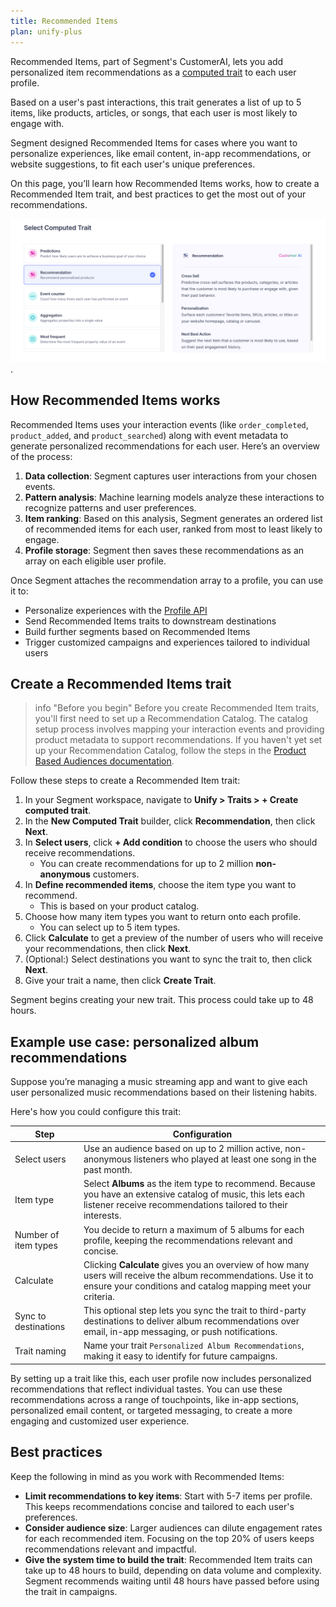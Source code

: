 ```yaml
---
title: Recommended Items
plan: unify-plus
---
```


Recommended Items, part of Segment's CustomerAI, lets you add personalized item recommendations as a [computed trait](/docs/unify/traits/computed-traits/) to each user profile.

Based on a user's past interactions, this trait generates a list of up to 5 items, like products, articles, or songs, that each user is most likely to engage with. 

Segment designed Recommended Items for cases where you want to personalize experiences, like email content, in-app recommendations, or website suggestions, to fit each user's unique preferences.

On this page, you’ll learn how Recommended Items works, how to create a Recommended Item trait, and best practices to get the most out of your recommendations.

![The Select Computed Trait screen in the Segment UI, showing options like Predictions, Recommendation (selected), Event counter, Aggregation, and Most frequent. The Recommendation option description reads "Recommend personalized products" and includes additional details about Cross Sell, Personalization, and Next Best Action use cases.](../images/recommendation_items.png).

## How Recommended Items works

Recommended Items uses your interaction events (like `order_completed`, `product_added`, and `product_searched`) along with event metadata to generate personalized recommendations for each user. Here’s an overview of the process:

1. **Data collection**: Segment captures user interactions from your chosen events.
2. **Pattern analysis**: Machine learning models analyze these interactions to recognize patterns and user preferences.
3. **Item ranking**: Based on this analysis, Segment generates an ordered list of recommended items for each user, ranked from most to least likely to engage.
4. **Profile storage**: Segment then saves these recommendations as an array on each eligible user profile.

Once Segment attaches the recommendation array to a profile, you can use it to:

- Personalize experiences with the [Profile API](/docs/unify/profile-api/)
- Send Recommended Items traits to downstream destinations
- Build further segments based on Recommended Items
- Trigger customized campaigns and experiences tailored to individual users

## Create a Recommended Items trait

> info "Before you begin"
> Before you create Recommended Item traits, you'll first need to set up a Recommendation Catalog. The catalog setup process involves mapping your interaction events and providing product metadata to support recommendations. If you haven't yet set up your Recommendation Catalog, follow the steps in the [Product Based Audiences documentation](/docs/engage/audiences/product-based-audiences/#set-up-your-recommendation-catalog).

Follow these steps to create a Recommended Item trait:

1. In your Segment workspace, navigate to **Unify > Traits > + Create computed trait**.
2. In the **New Computed Trait** builder, click **Recommendation**, then click **Next**.
3. In **Select users**, click **+ Add condition** to choose the users who should receive recommendations.
    - You can create recommendations for up to 2 million **non-anonymous** customers.
4. In **Define recommended items**, choose the item type you want to recommend. 
    - This is based on your product catalog.
5. Choose how many item types you want to return onto each profile. 
    - You can select up to 5 item types.
6. Click **Calculate** to get a preview of the number of users who will receive your recommendations, then click **Next**.
7. (Optional:) Select destinations you want to sync the trait to, then click **Next**.
8. Give your trait a name, then click **Create Trait**.

Segment begins creating your new trait. This process could take up to 48 hours.

## Example use case: personalized album recommendations

Suppose you’re managing a music streaming app and want to give each user personalized music recommendations based on their listening habits. 

Here's how you could configure this trait:

| Step                 | Configuration                                                                                                                                                                   |
| -------------------- | ------------------------------------------------------------------------------------------------------------------------------------------------------------------------------- |
| Select users         | Use an audience based on up to 2 million active, non-anonymous listeners who played at least one song in the past month.                                                        |
| Item type            | Select **Albums** as the item type to recommend. Because you have an extensive catalog of music, this lets each listener receive recommendations tailored to their interests.   |
| Number of item types | You decide to return a maximum of 5 albums for each profile, keeping the recommendations relevant and concise.                                                                  |
| Calculate            | Clicking **Calculate** gives you an overview of how many users will receive the album recommendations. Use it to ensure your conditions and catalog mapping meet your criteria. |
| Sync to destinations | This optional step lets you sync the trait to third-party destinations to deliver album recommendations over email, in-app messaging, or push notifications.                    |
| Trait naming         | Name your trait `Personalized Album Recommendations`, making it easy to identify for future campaigns.                                                                          |

By setting up a trait like this, each user profile now includes personalized recommendations that reflect individual tastes. You can use these recommendations across a range of touchpoints, like in-app sections, personalized email content, or targeted messaging, to create a more engaging and customized user experience.

## Best practices

Keep the following in mind as you work with Recommended Items:

- **Limit recommendations to key items**: Start with 5-7 items per profile. This keeps recommendations concise and tailored to each user's preferences.
- **Consider audience size**: Larger audiences can dilute engagement rates for each recommended item. Focusing on the top 20% of users keeps recommendations relevant and impactful.
- **Give the system time to build the trait**: Recommended Item traits can take up to 48 hours to build, depending on data volume and complexity. Segment recommends waiting until 48 hours have passed before using the trait in campaigns.
